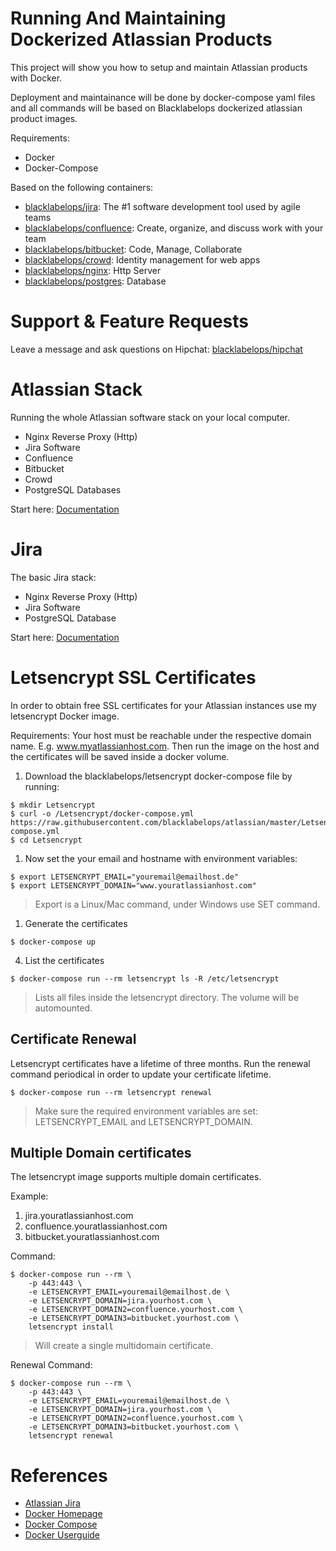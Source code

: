 # Running And Maintaining Dockerized Atlassian Products

This project will show you how to setup and maintain Atlassian products with Docker.

Deployment and maintainance will be done by docker-compose yaml files and all commands will be based on Blacklabelops dockerized atlassian product images.

Requirements:

* Docker
* Docker-Compose

Based on the following containers:

* [blacklabelops/jira](https://github.com/blacklabelops/jira): The #1 software development tool used by agile teams
* [blacklabelops/confluence](https://github.com/blacklabelops/confluence): Create, organize, and discuss work with your team
* [blacklabelops/bitbucket](https://github.com/blacklabelops/bitbucket): Code, Manage, Collaborate
* [blacklabelops/crowd](https://github.com/blacklabelops/crowd): Identity management for web apps
* [blacklabelops/nginx](https://github.com/blacklabelops/nginx): Http Server
* [blacklabelops/postgres](https://github.com/blacklabelops/postgres): Database

# Support & Feature Requests

Leave a message and ask questions on Hipchat: [blacklabelops/hipchat](https://www.hipchat.com/geogBFvEM)

# Atlassian Stack

Running the whole Atlassian software stack on your local computer.

* Nginx Reverse Proxy (Http)
* Jira Software
* Confluence
* Bitbucket
* Crowd
* PostgreSQL Databases

Start here: [Documentation](https://github.com/blacklabelops/atlassian/tree/master/AtlassianStack)

# Jira

The basic Jira stack:

* Nginx Reverse Proxy (Http)
* Jira Software
* PostgreSQL Database

Start here: [Documentation](https://github.com/blacklabelops/atlassian/tree/master/Jira)

# Letsencrypt SSL Certificates

In order to obtain free SSL certificates for your Atlassian instances use my letsencrypt Docker image.

Requirements: Your host must be reachable under the respective domain name. E.g. www.myatlassianhost.com. Then
run the image on the host and the certificates will be saved inside a docker volume.

1. Download the blacklabelops/letsencrypt docker-compose file by running:

~~~~
$ mkdir Letsencrypt
$ curl -o /Letsencrypt/docker-compose.yml https://raw.githubusercontent.com/blacklabelops/atlassian/master/Letsencrypt/docker-compose.yml
$ cd Letsencrypt
~~~~

1. Now set the your email and hostname with environment variables:

~~~~
$ export LETSENCRYPT_EMAIL="youremail@emailhost.de"
$ export LETSENCRYPT_DOMAIN="www.youratlassianhost.com"
~~~~

> Export is a Linux/Mac command, under Windows use SET command.

1. Generate the certificates

~~~~
$ docker-compose up
~~~~

4. List the certificates

~~~~
$ docker-compose run --rm letsencrypt ls -R /etc/letsencrypt
~~~~

> Lists all files inside the letsencrypt directory. The volume will be automounted.

## Certificate Renewal

Letsencrypt certificates have a lifetime of three months. Run the renewal command periodical in order to update your certificate lifetime.

~~~~
$ docker-compose run --rm letsencrypt renewal
~~~~

> Make sure the required environment variables are set: LETSENCRYPT_EMAIL and LETSENCRYPT_DOMAIN.

## Multiple Domain certificates

The letsencrypt image supports multiple domain certificates.

Example:

1. jira.youratlassianhost.com
1. confluence.youratlassianhost.com
1. bitbucket.youratlassianhost.com

Command:

~~~~
$ docker-compose run --rm \
    -p 443:443 \
    -e LETSENCRYPT_EMAIL=youremail@emailhost.de \
    -e LETSENCRYPT_DOMAIN=jira.yourhost.com \
    -e LETSENCRYPT_DOMAIN2=confluence.yourhost.com \
    -e LETSENCRYPT_DOMAIN3=bitbucket.yourhost.com \
    letsencrypt install
~~~~

> Will create a single multidomain certificate.

Renewal Command:

~~~~
$ docker-compose run --rm \
    -p 443:443 \
    -e LETSENCRYPT_EMAIL=youremail@emailhost.de \
    -e LETSENCRYPT_DOMAIN=jira.yourhost.com \
    -e LETSENCRYPT_DOMAIN2=confluence.yourhost.com \
    -e LETSENCRYPT_DOMAIN3=bitbucket.yourhost.com \
    letsencrypt renewal
~~~~

# References

* [Atlassian Jira](https://www.atlassian.com/software/jira)
* [Docker Homepage](https://www.docker.com/)
* [Docker Compose](https://docs.docker.com/compose/)
* [Docker Userguide](https://docs.docker.com/userguide/)
